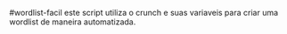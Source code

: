 #wordlist-facil
este script utiliza o crunch e suas variaveis 
para criar uma wordlist de maneira automatizada.
